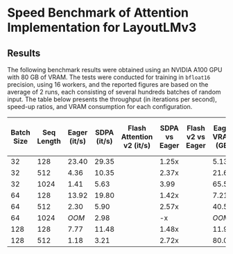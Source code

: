 # Speed Benchmark of Attention Implementation for LayoutLMv3

## Results

The following benchmark results were obtained using an NVIDIA A100 GPU with 80 GB of VRAM. The tests were conducted for training in `bfloat16` precision, using 16 workers, and the reported figures are based on the average of 2 runs, each consisting of several hundreds batches of random input.
The table below presents the throughput (in iterations per second), speed-up ratios, and VRAM consumption for each configuration.

| Batch Size | Seq Length | Eager (it/s) | SDPA (it/s) | Flash Attention v2 (it/s) | SDPA vs Eager | Flash v2 vs Eager | Eager VRAM (GB) | SDPA VRAM (GB) | Flash v2 VRAM (GB) |
|------------|------------|--------------|-------------|---------------------------|---------------|-------------------|-----------------|----------------|---------------------|
| 32         | 128        | 23.40        | 29.35       | <TBA>                     | 1.25x         | <TBA>             | 5.13            | 4.41           | <TBA>               |
| 32         | 512        | 4.36         | 10.35       | <TBA>                     | 2.37x         | <TBA>             | 21.61           | 8.85           | <TBA>               |
| 32         | 1024       | 1.41         | 5.63        | <TBA>                     | 3.99          | <TBA>             | 65.54           | 14.93          | <TBA>               |
| 64         | 128        | 13.92        | 19.80       | <TBA>                     | 1.42x         | <TBA>             | 7.21            | 5.87           | <TBA>               |
| 64         | 512        | 2.30         | 5.90        | <TBA>                     | 2.57x         | <TBA>             | 40.58           | 14.95          | <TBA>               |
| 64         | 1024       | *OOM*        | 2.98        | <TBA>                     | -x            | <TBA>             | *OOM*           | 26.91          | <TBA>               |
| 128        | 128        | 7.77         | 11.48       | <TBA>                     | 1.48x         | <TBA>             | 11.97           | 8.85           | <TBA>               |
| 128        | 512        | 1.18         | 3.21        | <TBA>                     | 2.72x         | <TBA>             | 80.09           | 26.91          | <TBA>               |
